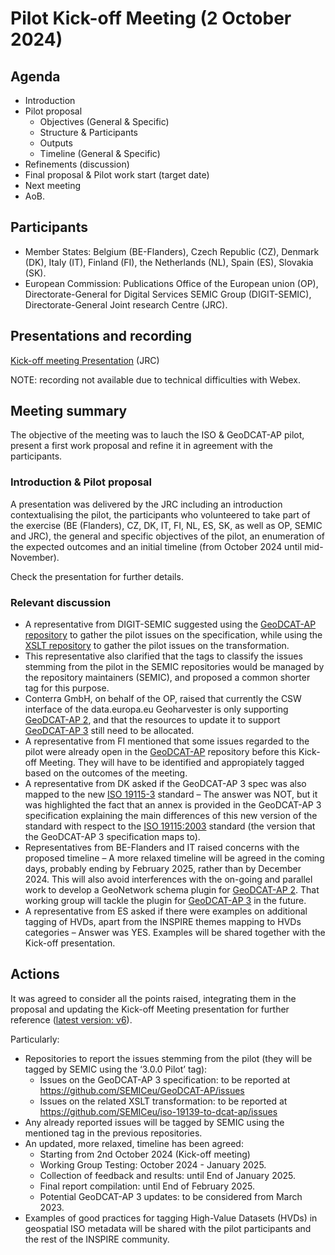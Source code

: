 # Pilot Kick-off Meeting (2 October 2024)

## Agenda

* Introduction
* Pilot proposal
    * Objectives (General & Specific)
    * Structure & Participants
    * Outputs
    * Timeline (General & Specific)
* Refinements (discussion)
* Final proposal & Pilot work start (target date)
* Next meeting
* AoB.

## Participants

* Member States: Belgium (BE-Flanders), Czech Republic (CZ), Denmark (DK), Italy (IT), Finland (FI), the Netherlands (NL), Spain (ES), Slovakia (SK).
* European Commission: Publications Office of the European union (OP), Directorate-General for Digital Services SEMIC Group (DIGIT-SEMIC), Directorate-General Joint research Centre (JRC).

## Presentations and recording

[Kick-off meeting Presentation](https://github.com/INSPIRE-MIF/GeoDCAT-AP-pilot/blob/main/meetings/2024-10-02/presentations/20241002_GeoDCAT-AP_Pilot_KoM_v6.pdf) (JRC)

NOTE: recording not available due to technical difficulties with Webex. 

## Meeting summary

The objective of the meeting was to lauch the ISO & GeoDCAT-AP pilot, present a first work proposal and refine it in agreement with the participants. 

### Introduction & Pilot proposal

A presentation was delivered by the JRC including an introduction contextualising the pilot, the participants who volunteered to take part of the exercise (BE (Flanders), CZ, DK, IT, FI, NL, ES, SK, as well as OP, SEMIC and JRC), the general and specific objectives of the pilot, an enumeration of the expected outcomes and an initial timeline (from October 2024 until mid-November).

Check the presentation for further details.

### Relevant discussion

* A representative from DIGIT-SEMIC suggested using the [GeoDCAT-AP repository](https://github.com/SEMICeu/GeoDCAT-AP/issues) to gather the pilot issues on the specification, while using the [XSLT repository](https://github.com/SEMICeu/GeoDCAT-AP/issues) to gather the pilot issues on the transformation.
* This representative also clarified that the tags to classify the issues stemming from the pilot in the SEMIC repositories would be managed by the repository maintainers (SEMIC), and proposed a common shorter tag for this purpose.  
* Conterra GmbH, on behalf of the OP, raised that currently the CSW interface of the data.europa.eu Geoharvester is only supporting [GeoDCAT-AP 2](https://semiceu.github.io/GeoDCAT-AP/releases/2.0.0/), and that the resources to update it to support [GeoDCAT-AP 3](https://semiceu.github.io/GeoDCAT-AP/releases/3.0.0/) still need to be allocated.
* A representative from FI mentioned that some issues regarded to the pilot were already open in the [GeoDCAT-AP](https://github.com/SEMICeu/GeoDCAT-AP/issues) repository before this Kick-off Meeting. They will have to be identified and appropiately tagged based on the outcomes of the meeting.
* A representative from DK asked if the GeoDCAT-AP 3 spec was also mapped to the new [ISO 19115-3](https://www.iso.org/standard/80874.html) standard – The answer was NOT, but it was highlighted the fact that an annex is provided in the GeoDCAT-AP 3 specification explaining the main differences of this new version of the standard with respect to the [ISO 19115:2003](https://www.iso.org/standard/26020.html) standard (the version that the GeoDCAT-AP 3 specification maps to).
* Representatives from BE-Flanders and IT raised concerns with the proposed timeline – A more relaxed timeline will be agreed in the coming days, probably ending by February 2025, rather than by December 2024. This will also avoid interferences with the on-going and parallel work to develop a GeoNetwork schema plugin for [GeoDCAT-AP 2](https://semiceu.github.io/GeoDCAT-AP/releases/2.0.0/). That working group will tackle the plugin for [GeoDCAT-AP 3](https://semiceu.github.io/GeoDCAT-AP/releases/3.0.0/) in the future. 
* A representative from ES asked if there were examples on additional tagging of HVDs, apart from the INSPIRE themes mapping to HVDs categories – Answer was YES. Examples will be shared together with the Kick-off presentation.  

## Actions

It was agreed to consider all the points raised, integrating them in the proposal and updating the Kick-off Meeting presentation for further reference ([latest version: v6](https://github.com/INSPIRE-MIF/GeoDCAT-AP-pilot/blob/main/meetings/2024-10-02/presentations/20241002_GeoDCAT-AP_Pilot_KoM_v6.pdf)).

Particularly: 
* Repositories to report the issues stemming from the pilot (they will be tagged by SEMIC using the ‘3.0.0 Pilot’ tag):
    * Issues on the GeoDCAT-AP 3 specification: to be reported at https://github.com/SEMICeu/GeoDCAT-AP/issues
    * Issues on the related XSLT transformation: to be reported at https://github.com/SEMICeu/iso-19139-to-dcat-ap/issues
* Any already reported issues will be tagged by SEMIC using the mentioned tag in the previous repositories.
* An updated, more relaxed, timeline has been agreed:
    * Starting from 2nd October 2024 (Kick-off meeting)
    * Working Group Testing: October 2024 - January 2025.
    * Collection of feedback and results: until End of January 2025.
    * Final report compilation: until End of February 2025.
    * Potential GeoDCAT-AP 3 updates: to be considered from March 2023.
* Examples of good practices for tagging High-Value Datasets (HVDs) in geospatial ISO metadata will be shared with the pilot participants and the rest of the INSPIRE community.
